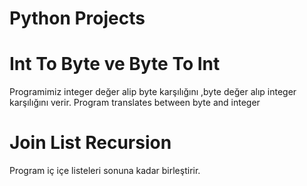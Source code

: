 # Python Projects



# Int To Byte ve Byte To Int 
Programimiz integer değer alip byte karşılığını ,byte
değer alıp integer karşılığını verir.
Program translates between byte and integer

# Join List Recursion
Program iç içe listeleri sonuna kadar birleştirir.
